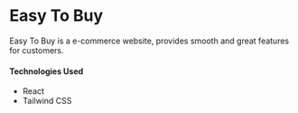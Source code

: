 <h1>Easy To Buy</h1>
<p>Easy To Buy is a e-commerce website, provides smooth and great features for customers.</p>


<h4>Technologies Used</h4>
<ul><li>React</li>
<li>Tailwind CSS</li>

</ul>

